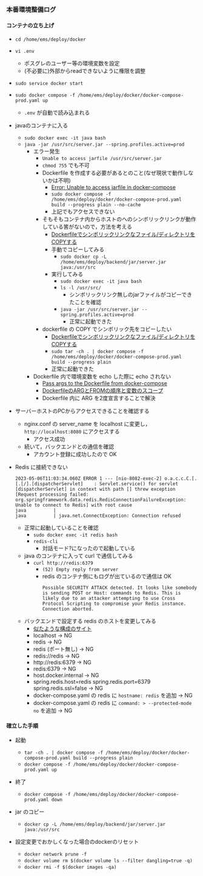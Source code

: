 ### 本番環境整備ログ

#### コンテナの立ち上げ

- `cd /home/ems/deploy/docker`
- `vi .env`
  - ポスグレのユーザー等の環境変数を設定
  - (不必要に)外部からreadできないように権限を調整
- `sudo service docker start`
- `sudo docker compose -f /home/ems/deploy/docker/docker-compose-prod.yaml up`
  - `.env` が自動で読み込まれる
- javaのコンテナに入る
  - `sudo docker exec -it java bash`
  - `java -jar /usr/src/server.jar --spring.profiles.active=prod`
    - エラー発生
      - `Unable to access jarfile /usr/src/server.jar`
      - `chmod 755` でも不可
      - Dockerfile を作成する必要があるとのこと(なぜ現状で動作しないかは不明)
        - [Error: Unable to access jarfile in docker-compose](https://devpress.csdn.net/cloudnative/63052f81c67703293080eec3.html)
        - `sudo docker compose -f /home/ems/deploy/docker/docker-compose-prod.yaml build --progress plain --no-cache`
        - 上記でもアクセスできない
      - そもそもコンテナ内からホストのへのシンボリックリンクが動作している筈がないので，方法を考える
        - [Dockerfileでシンボリックリンクなファイル/ディレクトリをCOPYする](https://qiita.com/kakken1988/items/787d89b659a0b9be4555)
        - 手動でコピーしてみる
          - `sudo docker cp -L /home/ems/deploy/backend/jar/server.jar java:/usr/src`
        - 実行してみる
          - `sudo docker exec -it java bash`
          - `ls -l /usr/src/`
            - シンボリックリンク無しのjarファイルがコピーできたことを確認
          - `java -jar /usr/src/server.jar --spring.profiles.active=prod`
            - 正常に起動できた
      - dockerfile の COPY でシンボリック先をコピーしたい
        - [Dockerfileでシンボリックリンクなファイル/ディレクトリをCOPYする](https://qiita.com/kakken1988/items/787d89b659a0b9be4555)
        - `sudo tar -ch . | docker compose -f /home/ems/deploy/docker/docker-compose-prod.yaml build --progress plain`
        - 正常に起動できた
    - Dockerfile 内で環境変数を echo した際に echo されない
      - [Pass args to the Dockerfile from docker-compose](https://stackoverflow.com/questions/58695423/pass-args-to-the-dockerfile-from-docker-compose)
      - [DockerfileのARGとFROMの順序と変数のスコープ](https://freak-da.hatenablog.com/entry/2020/03/31/094140)
      - Dockerfile 内に ARG を2度宣言することで解決
- サーバーホストのPCからアクセスできることを確認する
  - nginx.conf の server_name を localhost に変更し，`http://localhost:8080` にアクセスする
    - アクセス成功
  - 続いて，バックエンドとの通信を確認
    - アカウント登録に成功したので OK
- Redis に接続できない

    ```
    2023-05-06T11:03:34.060Z ERROR 1 --- [nio-8082-exec-2] o.a.c.c.C.[.[.[/].[dispatcherServlet]    : Servlet.service() for servlet [dispatcherServlet] in context with path [] threw exception [Request processing failed: org.springframework.data.redis.RedisConnectionFailureException: Unable to connect to Redis] with root cause
    java          | 
    java          | java.net.ConnectException: Connection refused
    ```

    - 正常に起動していることを確認
      - `sudo docker exec -it redis bash`
      - `redis-cli`
        - 対話モード?になったので起動している
    - java のコンテナに入って curl で通信してみる
      - `curl http://redis:6379`
        - `(52) Empty reply from server`
        - redis のコンテナ側にもログが出ているので通信は OK
            ```
            Possible SECURITY ATTACK detected. It looks like somebody is sending POST or Host: commands to Redis. This is likely due to an attacker attempting to use Cross Protocol Scripting to compromise your Redis instance. Connection aborted.
            ```
    - バックエンドで設定する redis のホストを変更してみる
      - [似たような構成のサイト](https://springhack.com/docker-nginx-springboot-mysql-redis/#i-5)
      - localhost -> NG
      - redis -> NG
      - redis (ポート無し) -> NG
      - redis://redis -> NG
      - http://redis:6379 -> NG
      - redis:6379 -> NG
      - host.docker.internal -> NG
      - spring.redis.host=redis spring.redis.port=6379 spring.redis.ssl=false -> NG
      - docker-compose.yaml の redis に `hostname: redis` を追加 -> NG
      - docker-compose.yaml の redis に `command: > --protected-mode no` を追加 -> NG

#### 確立した手順
- 起動
  - `tar -ch . | docker compose -f /home/ems/deploy/docker/docker-compose-prod.yaml build --progress plain`
  - `docker compose -f /home/ems/deploy/docker/docker-compose-prod.yaml up`
- 終了
  - `docker compose -f /home/ems/deploy/docker/docker-compose-prod.yaml down`
- jar のコピー
  - `docker cp -L /home/ems/deploy/backend/jar/server.jar java:/usr/src`

- 設定変更でおかしくなった場合のdockerのリセット
  - `docker network prune -f`
  - `docker volume rm $(docker volume ls --filter dangling=true -q)`
  - `docker rmi -f $(docker images -qa)`